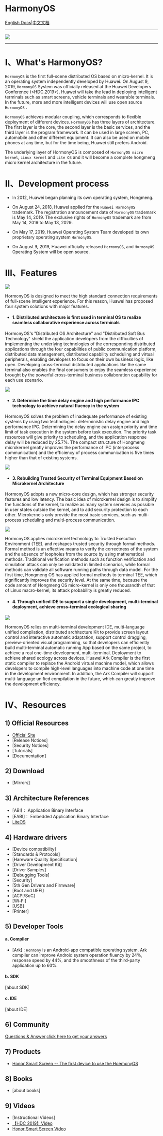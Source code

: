 # HarmonyOS

[English Docs](README.md)|[中文文档](doc/README-zh.md)

----

![](img/logo.png)

----

# Ⅰ、What's HarmonyOS?

`HormonyOS` is the first full-scene distributed OS based on micro-kernel. It is an operating system independently developed by Huawei. On August 9, 2019, `HormonyOS` System was officially released at the Huawei Developers Conference (<HDC.2019>). Huawei will take the lead in deploying intelligent terminals such as smart screens, vehicle terminals and wearable terminals. In the future, more and more intelligent devices will use open source `HormonyOS` .

`HormonyOS` achieves modular coupling, which corresponds to flexible deployment of different devices. `HormonyOS` has three layers of architecture. The first layer is the core, the second layer is the basic services, and the third layer is the program framework. It can be used in large screen, PC, automobile and other different equipment. It can also be used on mobile phones at any time, but for the time being, Huawei still prefers Android.

The underlying layer of HormonyOS is composed of  `HormonyOS micro kernel`, `Linux kernel` and `Lite OS` and it will become a complete hongmeng micro kernel architecture in the future.

# Ⅱ、Development process

- In 2012, Huawei began planning its own operating system, Hongmeng.

- On August 24, 2018, Huawei applied for the `Huawei HormonyOS` trademark. The registration announcement date of `HormonyOS` trademark is May 14, 2019. The exclusive rights of `HormonyOS` trademark are from May 14, 2019 to May 13, 2029.

- On May 17, 2019, Huawei Operating System Team developed its own proprietary operating system `HormonyOS`.

- On August 9, 2019, Huawei officially released `HormonyOS`, and `HormonyOS` Operating System will be open source.

# Ⅲ、Features

![](img/harmony/features.png)

HormonyOS is designed to meet the high standard connection requirements of full-scene intelligent experience. For this reason, Huawei has proposed four system solutions with major features.

* #### 1. Distributed architecture is first used in terminal OS to realize seamless collaborative experience across terminals

HormonyOS's "Distributed OS Architecture" and "Distributed Soft Bus Technology" shield the application developers from the difficulties of implementing the underlying technologies of the corresponding distributed applications through the four capabilities of public communication platform, distributed data management, distributed capability scheduling and virtual peripherals, enabling developers to focus on their own business logic, like open. Developing cross-terminal distributed applications like the same terminal also enables the final consumers to enjoy the seamless experience brought by the powerful cross-terminal business collaboration capability for each use scenario.

![](img/harmony/harmonyos1.jpg)

* #### 2. Determine the time delay engine and high performance IPC technology to achieve natural fluency in the system

HormonyOS solves the problem of inadequate performance of existing systems by using two technologies: deterministic delay engine and high performance IPC. Determining the delay engine can assign priority and time limit of task execution in the system before task execution. The priority task resources will give priority to scheduling, and the application response delay will be reduced by 25.7%. The compact structure of Hongmeng microkernel greatly improves the performance of IPC (interprocess communication) and the efficiency of process communication is five times higher than that of existing systems.

![](img/harmony/harmonyos2.jpg)

* #### 3. Rebuilding Trusted Security of Terminal Equipment Based on Microkernel Architecture

HormonyOS adopts a new micro-core design, which has stronger security features and low latency. The basic idea of microkernel design is to simplify the functions of the kernel, to realize as many system services as possible in user states outside the kernel, and to add security protection to each other. Microkernels only provide the most basic services, such as multi-process scheduling and multi-process communication.

![](img/harmony/harmonyos3.jpg)

HormonyOS applies microkernel technology to Trusted Execution Environment (TEE), and reshapes trusted security through formal methods. Formal method is an effective means to verify the correctness of the system and the absence of loopholes from the source by using mathematical methods. Traditional verification methods such as function verification and simulation attack can only be validated in limited scenarios, while formal methods can validate all software running paths through data model. For the first time, Hongmeng OS has applied formal methods to terminal TEE, which significantly improves the security level. At the same time, because the code amount of Hongmeng OS micro-kernel is only one thousandth of that of Linux macro-kernel, its attack probability is greatly reduced.

* #### 4. Through unified IDE to support a single development, multi-terminal deployment, achieve cross-terminal ecological sharing

![](img/harmony/harmonyos4.jpg)

HormonyOS relies on multi-terminal development IDE, multi-language unified compilation, distributed architecture Kit to provide screen layout control and interactive automatic adaptation, support control dragging, preview-oriented visual programming, so that developers can efficiently build multi-terminal automatic running App based on the same project, to achieve a real one-time development, multi-terminal. Deployment to achieve shared ecology across devices. Huawei Ark Compiler is the first static compiler to replace the Android virtual machine model, which allows developers to compile high-level languages into machine code at one time in the development environment. In addition, the Ark Compiler will support multi-language unified compilation in the future, which can greatly improve the development efficiency.


# Ⅳ、Resources


## 1) Official Resources

- [Official Site](https://developer.huawei.com)
- [Release Notices]
- [Security Notices]
- [Tutorials]
- [Documentation]


## 2) Download

- [Mirrors]

## 3) Architecture References

- [ABI]： Application Binary Interface
- [EABI]： Embedded Application Binary Interface
- [LiteOS](src/LiteOS/README.md)


## 4) Hardware drivers

- [Device compatibility]
- [Standards & Protocols]
- [Hareware Quality Specification]
- [Driver Development Kit]
- [Driver Samples]
- [Debugging Tools]
- [Security]
- [5th Gen Drivers and Firmware]
- [Boot and UEFI]
- [ACPI/SoC]
- [Wi-Fi]
- [USB]
- [Printer]


## 5) Developer Tools

#### a. Compiler

- [Ark] : `Honmony` is an Android-app compatible operating system, Ark compiler can improve Android system operation fluency by 24%, response speed by 44%, and the smoothness of the third-party application up to 60%.

#### b. SDK

[about SDK]

#### c. IDE

[about IDE]

## 6) Community

[Questions & Answer,click here to get your answers](community/questions.md)

## 7) Products

- [Honor Smart Screen -- The first device to use the HoemonyOS](products/honor_smart_screen.md)

## 8) Books

* [about books]

## 9) Videos

* [Instructional Videos]
* [【HDC 2019】Video](https://www.bilibili.com/video/av62922095/)
* [Honor Smart Screen Video](https://www.bilibili.com/video/av63069901)
